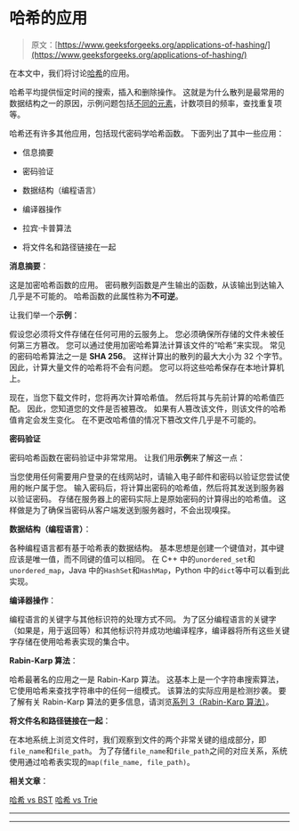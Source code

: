 # 哈希的应用

> 原文：[https://www.geeksforgeeks.org/applications-of-hashing/](https://www.geeksforgeeks.org/applications-of-hashing/)

在本文中，我们将讨论[哈希](https://www.geeksforgeeks.org/hashing-set-1-introduction/)的应用。

哈希平均提供恒定时间的搜索，插入和删除操作。 这就是为什么散列是最常用的数据结构之一的原因，示例问题包括[不同的元素](https://www.geeksforgeeks.org/print-distinct-elements-given-integer-array/)，计数项目的频率，查找重复项等。

哈希还有许多其他应用，包括现代密码学哈希函数。 下面列出了其中一些应用：

*   信息摘要

*   密码验证

*   数据结构（编程语言）

*   编译器操作

*   拉宾·卡普算法

*   将文件名和路径链接在一起

**消息摘要**：

这是加密哈希函数的应用。 密码散列函数是产生输出的函数，从该输出到达输入几乎是不可能的。 哈希函数的此属性称为**不可逆**。

让我们举一个**示例**：

假设您必须将文件存储在任何可用的云服务上。 您必须确保所存储的文件未被任何第三方篡改。 您可以通过使用加密哈希算法计算该文件的“哈希”来实现。 常见的密码哈希算法之一是 **SHA 256**。 这样计算出的散列的最大大小为 32 个字节。 因此，计算大量文件的哈希将不会有问题。 您可以将这些哈希保存在本地计算机上。

现在，当您下载文件时，您将再次计算哈希值。 然后将其与先前计算的哈希值匹配。 因此，您知道您的文件是否被篡改。 如果有人篡改该文件，则该文件的哈希值肯定会发生变化。 在不更改哈希值的情况下篡改文件几乎是不可能的。

**密码验证**

密码哈希函数在密码验证中非常常用。 让我们用**示例**来了解这一点：

当您使用任何需要用户登录的在线网站时，请输入电子邮件和密码以验证您尝试使用的帐户属于您。 输入密码后，将计算出密码的哈希值，然后将其发送到服务器以验证密码。 存储在服务器上的密码实际上是原始密码的计算得出的哈希值。 这样做是为了确保当密码从客户端发送到服务器时，不会出现嗅探。

**数据结构（编程语言）**：

各种编程语言都有基于哈希表的数据结构。 基本思想是创建一个键值对，其中键应该是唯一值，而不同键的值可以相同。 在 C++ 中的`unordered_set`和`unordered_map`，Java 中的`HashSet`和`HashMap`，Python 中的`dict`等中可以看到此实现。

**编译器操作**：

编程语言的关键字与其他标识符的处理方式不同。 为了区分编程语言的关键字（如果是，用于返回等）和其他标识符并成功地编译程序，编译器将所有这些关键字存储在使用哈希表实现的集合中。

**Rabin-Karp 算法**：

哈希最著名的应用之一是 Rabin-Karp 算法。 这基本上是一个字符串搜索算法，它使用哈希来查找字符串中的任何一组模式。 该算法的实际应用是检测抄袭。 要了解有关 Rabin-Karp 算法的更多信息，请浏览[系列 3（Rabin-Karp 算法）](https://www.geeksforgeeks.org/searching-for-patterns-set-3-rabin-karp-algorithm/)。

**将文件名和路径链接在一起**：

在本地系统上浏览文件时，我们观察到文件的两个非常关键的组成部分，即`file_name`和`file_path`。 为了存储`file_name`和`file_path`之间的对应关系，系统使用通过哈希表实现的`map(file_name, file_path)`。

**相关文章**：

 [哈希 vs BST](https://www.geeksforgeeks.org/advantages-of-bst-over-hash-table/) [哈希 vs Trie](https://www.geeksforgeeks.org/advantages-trie-data-structure/)



* * *

* * *



